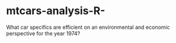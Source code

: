 # mtcars-analysis-R-
What car specifics are efficient on an environmental and economic perspective for the year 1974?
